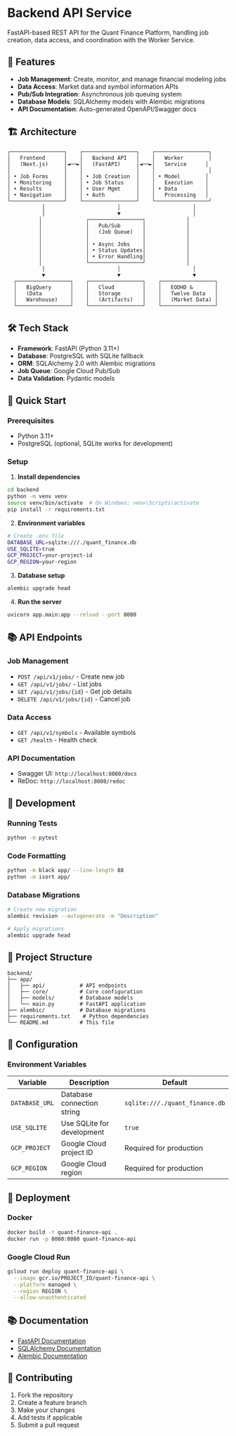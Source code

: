 # Backend API Service

FastAPI-based REST API for the Quant Finance Platform, handling job creation, data access, and coordination with the Worker Service.

## 🚀 Features

- **Job Management**: Create, monitor, and manage financial modeling jobs
- **Data Access**: Market data and symbol information APIs
- **Pub/Sub Integration**: Asynchronous job queuing system
- **Database Models**: SQLAlchemy models with Alembic migrations
- **API Documentation**: Auto-generated OpenAPI/Swagger docs

## 🏗️ Architecture

```
┌─────────────────┐    ┌─────────────────┐    ┌─────────────────┐
│   Frontend      │    │   Backend API   │    │   Worker        │
│   (Next.js)     │◄──►│   (FastAPI)     │◄──►│   Service      │
│                 │    │                 │    │                 │
│ • Job Forms     │    │ • Job Creation  │    │ • Model        │
│ • Monitoring    │    │ • Job Status    │    │   Execution    │
│ • Results       │    │ • User Mgmt     │    │ • Data         │
│ • Navigation    │    │ • Auth          │    │   Processing   │
└─────────────────┘    └─────────────────┘    └─────────────────┘
           │                       │                       │
           │                       ▼                       │
          │              ┌─────────────────┐             │
          │              │   Pub/Sub       │             │
          │              │   (Job Queue)   │             │
          │              │                 │             │
          │              │ • Async Jobs    │             │
          │              │ • Status Updates│             │
          │              │ • Error Handling│             │
          │              └─────────────────┘             │
           │                       │                       │
           ▼                       ▼                       ▼
  ┌─────────────────┐    ┌─────────────────┐    ┌─────────────────┐
  │   BigQuery      │    │   Cloud         │    │   EODHD &       │
  │   (Data         │    │   Storage       │    │   Twelve Data   │
  │   Warehouse)    │    │   (Artifacts)   │    │   (Market Data) │
  └─────────────────┘    └─────────────────┘    └─────────────────┘
```

## 🛠️ Tech Stack

- **Framework**: FastAPI (Python 3.11+)
- **Database**: PostgreSQL with SQLite fallback
- **ORM**: SQLAlchemy 2.0 with Alembic migrations
- **Job Queue**: Google Cloud Pub/Sub
- **Data Validation**: Pydantic models

## 🚀 Quick Start

### Prerequisites

- Python 3.11+
- PostgreSQL (optional, SQLite works for development)

### Setup

1. **Install dependencies**

```bash
cd backend
python -m venv venv
source venv/bin/activate  # On Windows: venv\Scripts\activate
pip install -r requirements.txt
```

2. **Environment variables**

```bash
# Create .env file
DATABASE_URL=sqlite:///./quant_finance.db
USE_SQLITE=true
GCP_PROJECT=your-project-id
GCP_REGION=your-region
```

3. **Database setup**

```bash
alembic upgrade head
```

4. **Run the server**

```bash
uvicorn app.main:app --reload --port 8080
```

## 📚 API Endpoints

### Job Management

- `POST /api/v1/jobs/` - Create new job
- `GET /api/v1/jobs/` - List jobs
- `GET /api/v1/jobs/{id}` - Get job details
- `DELETE /api/v1/jobs/{id}` - Cancel job

### Data Access

- `GET /api/v1/symbols` - Available symbols
- `GET /health` - Health check

### API Documentation

- Swagger UI: `http://localhost:8080/docs`
- ReDoc: `http://localhost:8080/redoc`

## 🧪 Development

### Running Tests

```bash
python -m pytest
```

### Code Formatting

```bash
python -m black app/ --line-length 88
python -m isort app/
```

### Database Migrations

```bash
# Create new migration
alembic revision --autogenerate -m "Description"

# Apply migrations
alembic upgrade head
```

## 📁 Project Structure

```
backend/
├── app/
│   ├── api/           # API endpoints
│   ├── core/          # Core configuration
│   ├── models/        # Database models
│   └── main.py        # FastAPI application
├── alembic/           # Database migrations
├── requirements.txt    # Python dependencies
└── README.md          # This file
```

## 🔧 Configuration

### Environment Variables

| Variable       | Description                | Default                        |
| -------------- | -------------------------- | ------------------------------ |
| `DATABASE_URL` | Database connection string | `sqlite:///./quant_finance.db` |
| `USE_SQLITE`   | Use SQLite for development | `true`                         |
| `GCP_PROJECT`  | Google Cloud project ID    | Required for production        |
| `GCP_REGION`   | Google Cloud region        | Required for production        |

## 🚀 Deployment

### Docker

```bash
docker build -t quant-finance-api .
docker run -p 8080:8080 quant-finance-api
```

### Google Cloud Run

```bash
gcloud run deploy quant-finance-api \
  --image gcr.io/PROJECT_ID/quant-finance-api \
  --platform managed \
  --region REGION \
  --allow-unauthenticated
```

## 📚 Documentation

- [FastAPI Documentation](https://fastapi.tiangolo.com/)
- [SQLAlchemy Documentation](https://docs.sqlalchemy.org/)
- [Alembic Documentation](https://alembic.sqlalchemy.org/)

## 🤝 Contributing

1. Fork the repository
2. Create a feature branch
3. Make your changes
4. Add tests if applicable
5. Submit a pull request
